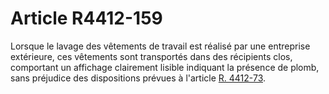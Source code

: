 # Article R4412-159

  
Lorsque le lavage des vêtements de travail est réalisé par une entreprise extérieure, ces vêtements sont transportés dans des récipients clos, comportant un affichage clairement lisible indiquant la présence de plomb, sans préjudice des dispositions prévues à l'article [R. 4412-73][1].

 [1]: /affichCodeArticle.do?cidTexte=LEGITEXT000006072050&idArticle=LEGIARTI000018490514&dateTexte=&categorieLien=cid